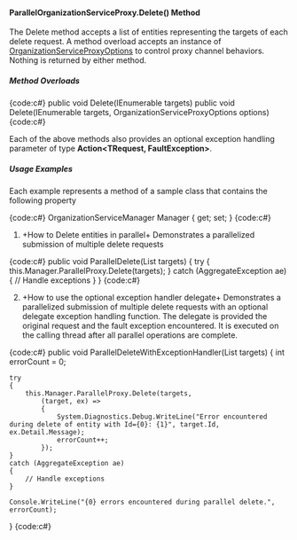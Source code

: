 #### ParallelOrganizationServiceProxy.Delete() Method

The Delete method accepts a list of entities representing the targets of each delete request. A method overload accepts an instance of [OrganizationServiceProxyOptions](OrganizationServiceProxyOptions-Class) to control proxy channel behaviors.  Nothing is returned by either method.

##### Method Overloads

{code:c#}
public void Delete(IEnumerable<EntityReference> targets)
public void Delete(IEnumerable<EntityReference> targets, OrganizationServiceProxyOptions options)
{code:c#}

Each of the above methods also provides an optional exception handling parameter of type **Action<TRequest, FaultException<OrganizationServiceFault>>**.

##### Usage Examples

Each example represents a method of a sample class that contains the following property

{code:c#}
OrganizationServiceManager Manager { get; set; }
{code:c#}

1. +How to Delete entities in parallel+
Demonstrates a parallelized submission of multiple delete requests

{code:c#}
public void ParallelDelete(List<EntityReference> targets)
{
    try
    {
        this.Manager.ParallelProxy.Delete(targets);
    }
    catch (AggregateException ae)
    {
        // Handle exceptions
    }
}
{code:c#}

2. +How to use the optional exception handler delegate+
Demonstrates a parallelized submission of multiple delete requests with an optional delegate exception handling function. The delegate is provided the original request and the fault exception encountered. It is executed on the calling thread after all parallel operations are complete.

{code:c#}
public void ParallelDeleteWithExceptionHandler(List<EntityReference> targets)
{
    int errorCount = 0;
            
    try
    {
        this.Manager.ParallelProxy.Delete(targets,
            (target, ex) =>
            {
                System.Diagnostics.Debug.WriteLine("Error encountered during delete of entity with Id={0}: {1}", target.Id, ex.Detail.Message);
                errorCount++;
            });
    }
    catch (AggregateException ae)
    {
        // Handle exceptions
    }

    Console.WriteLine("{0} errors encountered during parallel delete.", errorCount);
}
{code:c#}